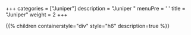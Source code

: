 +++ 
categories = ["Juniper"] 
description = "Juniper "
menuPre = '<i class="fa-fw fas fa-angle-down"></i> '
title = "Juniper" 
weight = 2
+++

{{% children containerstyle="div" style="h6" description=true %}}